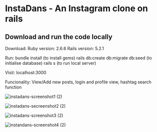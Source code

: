 # InstaDans - An Instagram clone on rails

## Download and run the code locally
Download: Ruby version: 2.6.6
          Rails version: 5.2.1

Run:      bundle install (to install gems)
          rails db:create db:migrate db:seed (to initialise database)
          rails s (to run local server)

Visit:    localhost:3000

Funcionality: View/Add new posts, login and profile view, hashtag search function

![instadans-screenshot1 (2)](https://user-images.githubusercontent.com/62878600/108206890-ec290180-711e-11eb-9109-e4af88249644.jpg)

![instadans-secreenshot2 (2)](https://user-images.githubusercontent.com/62878600/108206902-ef23f200-711e-11eb-9384-8b2fa7938a8f.jpg)

![instadans-screenshot3 (2)](https://user-images.githubusercontent.com/62878600/108206919-f3e8a600-711e-11eb-8f02-023ab199aab1.jpg)

![instandans-screenshot4 (2)](https://user-images.githubusercontent.com/62878600/108206934-f77c2d00-711e-11eb-8b85-fe03910d83b8.jpg)
